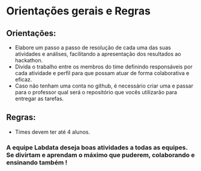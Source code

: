 # Orientações gerais e Regras

## Orientações:
   - Elabore um passo a passo de resolução de cada uma das suas atividades e análises, facilitando a apresentação dos resultados ao hackathon.  
   - Divida o trabalho entre os membros do time definindo responsáveis por cada atividade e perfil para que possam atuar de forma colaborativa e eficaz.
   - Caso não tenham uma conta no github, é necessário criar uma e passar para o professor qual será o repositório que vocês utilizarão para entregar as tarefas.

## Regras:
   - Times devem ter até 4 alunos.

### A equipe Labdata deseja boas atividades a todas as equipes. Se divirtam e aprendam o máximo que puderem, colaborando e ensinando também !
